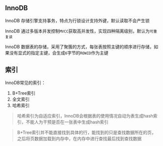 ## InnoDB

InnoDB 存储引擎支持事务，特点为行锁设计支持外键，默认读取不会产生锁

InnoDB 通过多版本并发控制`MVCC`获取高并发性，实现四种隔离级别，默认为`可重复读`

InnoDB 数据表的存储，采用了聚簇的方式，每张表按照主键的顺序进行存储，如果没有显式的指定主键，会生成`6`字节的`ROWID`作为主键

## 索引

InnoDB常见的索引：
1. B+Tree索引
2. 全文索引
3. 哈希索引

> 哈希索引为自适应索引，InnoDB会根据表的使用情况自动为表生成hash索引，不能人为干预是否在一张表中生成hash索引

> B+Tree索引并不能直接找到具体的行，能找到的只是查找数据所在的页，之后将页数据加载到内存中，在内存中进行查找最后找到查找数据



